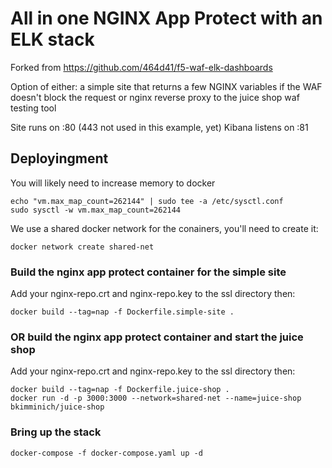 # All in one NGINX App Protect with an ELK stack

Forked from <https://github.com/464d41/f5-waf-elk-dashboards>

Option of either:
a simple site that returns a few NGINX variables if the WAF doesn't block the request 
or
nginx reverse proxy to the juice shop waf testing tool

Site runs on :80 (443 not used in this example, yet)
Kibana listens on :81

## Deployingment

You will likely need to increase memory to docker

```
echo "vm.max_map_count=262144" | sudo tee -a /etc/sysctl.conf
sudo sysctl -w vm.max_map_count=262144
```

We use a shared docker network for the conainers, you'll need to create it:

```
docker network create shared-net
```

### Build the nginx app protect container for the simple site

Add your nginx-repo.crt and nginx-repo.key to the ssl directory then:

```
docker build --tag=nap -f Dockerfile.simple-site .
```

### OR build the nginx app protect container and start the juice shop

Add your nginx-repo.crt and nginx-repo.key to the ssl directory then:

```
docker build --tag=nap -f Dockerfile.juice-shop .
docker run -d -p 3000:3000 --network=shared-net --name=juice-shop bkimminich/juice-shop
```

### Bring up the stack

```
docker-compose -f docker-compose.yaml up -d
```
